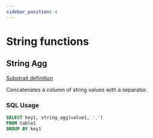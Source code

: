 ```yaml
---
sidebar_position: 4
---
```


# String functions

## String Agg

[Substrait definition](https://substrait.io/extensions/functions_string/#string_agg)

Concatenates a column of string values with a separator.

### SQL Usage

```sql
SELECT key1, string_agg(value1, ',') 
FROM table1
GROUP BY key1
```